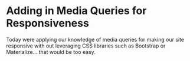 # Adding in Media Queries for Responsiveness

Today were applying our knowledge of media queries for making our site responsive with out leveraging CSS libraries such as Bootstrap or Materialize... that would be too easy.
